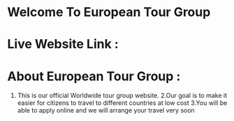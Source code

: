 # Welcome To European Tour Group

# Live Website Link :

# About European Tour Group :

1.  This is our official Worldwide tour group website.
    2.Our goal is to make it easier for citizens to travel to different countries at low cost
    3.You will be able to apply online and we will arrange your travel very soon
